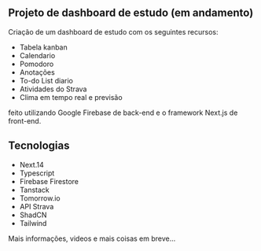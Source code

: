 ## Projeto de dashboard de estudo (em andamento)

Criação de um dashboard de estudo com os seguintes recursos:

+ Tabela kanban
+ Calendario
+ Pomodoro
+ Anotações
+ To-do List diario
+ Atividades do Strava
+ Clima em tempo real e previsão

feito utilizando Google Firebase de back-end e o framework Next.js de front-end.

## Tecnologias

+ Next.14
+ Typescript
+ Firebase Firestore
+ Tanstack
+ Tomorrow.io
+ API Strava
+ ShadCN
+ Tailwind

Mais informações, videos e mais coisas em breve...
